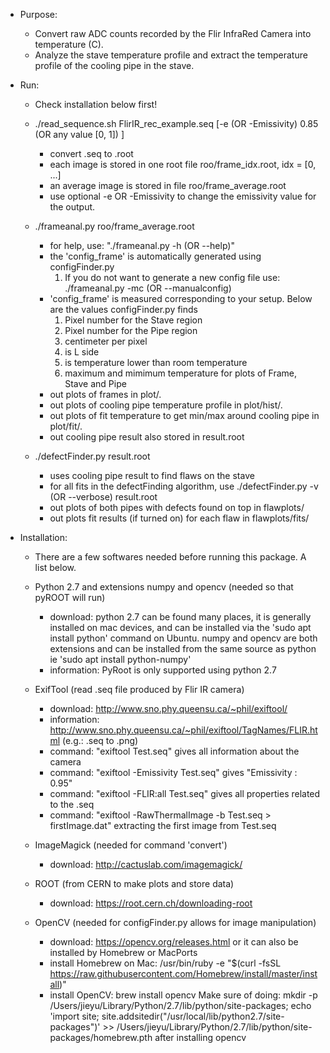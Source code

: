 * Purpose:
  
  - Convert raw ADC counts recorded by the Flir InfraRed Camera into temperature (C).
  - Analyze the stave temperature profile and extract the temperature profile of the cooling pipe in the stave.

* Run:
  - Check installation below first!

  - ./read_sequence.sh FlirIR_rec_example.seq  [-e (OR -Emissivity) 0.85 (OR any value [0, 1]) ]
    + convert .seq to .root 
    + each image is stored in one root file roo/frame_idx.root, idx = [0, ...]
    + an average image is stored in file roo/frame_average.root
    + use optional -e OR -Emissivity to change the emissivity value for the output.

  - ./frameanal.py roo/frame_average.root
    + for help, use: "./frameanal.py -h (OR --help)"
    + the 'config_frame' is automatically generated using configFinder.py
      1. If you do not want to generate a new config file use: ./frameanal.py -mc (OR --manualconfig)
    + 'config_frame' is measured corresponding to your setup. Below are the values configFinder.py finds
      1. Pixel number for the Stave region
      2. Pixel number for the Pipe region
      3. centimeter per pixel
      4. is L side
      5. is temperature lower than room temperature
      6. maximum and mimimum temperature for plots of Frame, Stave and Pipe
    + out plots of frames in plot/.
    + out plots of cooling pipe temperature profile in plot/hist/.
    + out plots of fit temperature to get min/max around cooling pipe in plot/fit/.
    + out cooling pipe result also stored in result.root

  - ./defectFinder.py result.root
    + uses cooling pipe result to find flaws on the stave
    + for all fits in the defectFinding algorithm, use ./defectFinder.py -v (OR --verbose) result.root
    + out plots of both pipes with defects found on top in flawplots/
    + out plots fit results (if turned on) for each flaw in flawplots/fits/

* Installation:

  - There are a few softwares needed before running this package. A list below.

  - Python 2.7 and extensions numpy and opencv (needed so that pyROOT will run) 
    + download: python 2.7 can be found many places, it is generally installed
        on mac devices, and can be installed via the 'sudo apt install python'
        command on Ubuntu. numpy and opencv are both extensions and can be installed
        from the same source as python ie 'sudo apt install python-numpy'
    + information: PyRoot is only supported using python 2.7

  - ExifTool (read .seq file produced by Flir IR camera)
    + download: http://www.sno.phy.queensu.ca/~phil/exiftool/
    + information: http://www.sno.phy.queensu.ca/~phil/exiftool/TagNames/FLIR.html (e.g.: .seq to .png)
    + command: "exiftool Test.seq" gives all information about the camera
    + command: "exiftool -Emissivity Test.seq" gives "Emissivity : 0.95"
    + command: "exiftool -FLIR:all Test.seq" gives all properties related to the .seq
    + command: "exiftool -RawThermalImage -b  Test.seq > firstImage.dat" extracting the first image from Test.seq

  - ImageMagick (needed for command 'convert') 
    + download: http://cactuslab.com/imagemagick/

  - ROOT (from CERN to make plots and store data)
    + download: https://root.cern.ch/downloading-root

  - OpenCV (needed for configFinder.py allows for image manipulation)
    + download: https://opencv.org/releases.html or it can also be installed by Homebrew or MacPorts
    + install Homebrew on Mac: /usr/bin/ruby -e "$(curl -fsSL https://raw.githubusercontent.com/Homebrew/install/master/install)"
    + install OpenCV: brew install opencv
      Make sure of doing: mkdir -p /Users/jieyu/Library/Python/2.7/lib/python/site-packages; 
                          echo 'import site; site.addsitedir("/usr/local/lib/python2.7/site-packages")' >> /Users/jieyu/Library/Python/2.7/lib/python/site-packages/homebrew.pth
        after installing opencv


